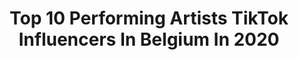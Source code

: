 ---
title: Top 10 Performing Artists TikTok Influencers In Belgium In 2020
description: >-
  Find top performing artists TikTok influencers in Belgium in 2020. Most popular hashtags: #coronavirus #corona #artist #tutorial.
platform: TikTok
profiles:
  - username: "mondello_g"
    fullname: >-
      Mondello'G
    location: "Belgium"
    followers: 4041
    engagement: 1083
    commentsToLikes: 0.125404
    id: cka0qk1kncvpe0i78www50czh
    verified: false
    hashtags: "#dikkenek, #house, #nightclub, #clubquarentine"
  - username: "driesketels"
    fullname: >-
      Dries Ketels
    location: "Belgium"
    followers: 18262
    engagement: 439
    commentsToLikes: 0.162648
    id: ck900b5pdabne0j78d5axmzsz
    verified: false
    hashtags: "#watercolourart, #belgiancrew, #portraitdrawing, #single"
  - username: "dimitrivegas"
    fullname: >-
      Dimitri Vegas
    location: "Belgium"
    followers: 81931
    engagement: 873
    commentsToLikes: 0.011000
    id: ckan2ssjk1xsu0i78dsd3olod
    verified: true
    hashtags: "#mind, #prank, #sleep, #parishilton"
  - username: "vlora_draw"
    fullname: >-
      𝓓𝓻𝓪𝔀♡𓆉
    location: "Belgium"
    followers: 11321
    engagement: 2326
    commentsToLikes: 0.066438
    id: cka0naiiqyxqm0i780x52wlff
    verified: false
    hashtags: "#day4, #partie, #gateau, #coucour"
  - username: "jennifer_draws"
    fullname: >-
      jennifer
    location: "Belgium"
    followers: 275959
    engagement: 2440
    commentsToLikes: 0.013448
    id: ck9632tj5t4pk0j78ngsu6df8
    verified: true
    hashtags: "#cameronboyce, #cinderella, #heels, #dig"
  - username: "badcarrotcartoons"
    fullname: >-
      Bad Carrot Cartoons
    location: "Belgium"
    followers: 4536
    engagement: 1186
    commentsToLikes: 0.126897
    id: cka0jz93nkaq60i78gixeke9b
    verified: false
    hashtags: "#day5, #facemask, #comed, #poscapens"
  - username: "shunsantorski"
    fullname: >-
      Shun Santorski
    location: "Belgium"
    followers: 5886
    engagement: 744
    commentsToLikes: 0.044456
    id: ckaftuerq79ag0i7864ohllsp
    verified: false
    hashtags: "#petducks, #kawaii, #comemyway, #chain"
  - username: "marjo_drien"
    fullname: >-
      marjo_drien
    location: "Belgium"
    followers: 25254
    engagement: 769
    commentsToLikes: 0.023222
    id: cka5zmwjhnfko0i78bx8s2xhn
    verified: false
    hashtags: "#naturel, #loicnottet, #disney, #conseils"
  - username: "maximestreel"
    fullname: >-
      Maxime Streel
    location: "Belgium"
    followers: 168748
    engagement: 339
    commentsToLikes: 0.011322
    id: ck8z23i8o3uy70j78zrybswrm
    verified: false
    hashtags: "#papierwcchallenge, #son, #artist, #sabotage"
  - username: "gabsbarbershop"
    fullname: >-
      Gabsbarbershop
    location: "Belgium"
    followers: 11779
    engagement: 192
    commentsToLikes: 0.010185
    id: ck9go1f8jza1y0j78lxq4lokw
    verified: false
    hashtags: "#haha, #paris, #barbeshop, #follow"
---